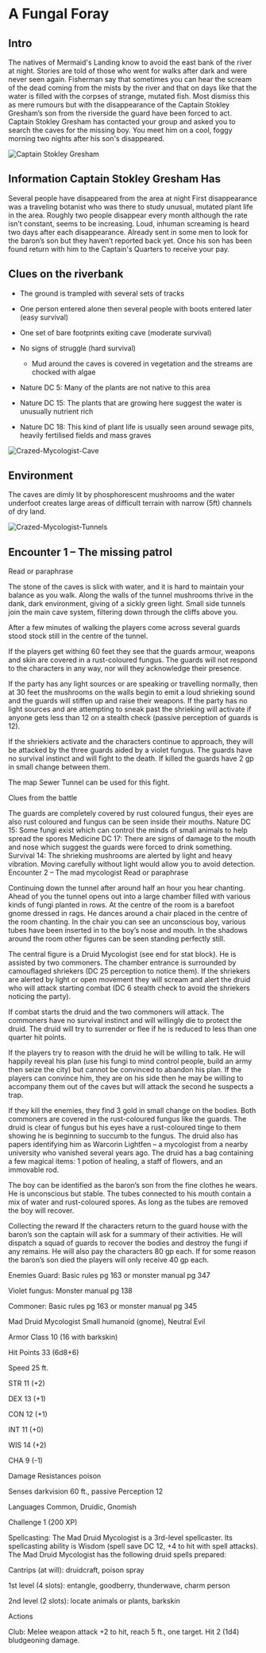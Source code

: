 # A Fungal Foray

## Intro
The natives of Mermaid's Landing know to avoid the east bank of the river at night. Stories are told of those who went for walks after dark and were never seen again. Fisherman say that sometimes you can hear the scream of the dead coming from the mists by the river and that on days like that the water is filled with the corpses of strange, mutated fish. Most dismiss this as mere rumours but with the disappearance of the Captain Stokley Gresham’s son from the riverside the guard have been forced to act. Captain Stokley Gresham has contacted your group and asked you to search the caves for the missing boy. You meet him on a cool, foggy morning two nights after his son's disappeared.

![Captain Stokley Gresham](https://github.com/CGavinMullis/Oliran-Github/blob/main/Characters/NPCs/VINPCs/Captain-Stokley-Gresham/Captain-Stokley-Gresham.jpg)
## Information Captain Stokley Gresham Has
Several people have disappeared from the area at night
First disappearance was a traveling botanist who was there to study unusual, mutated plant life in the area.
Roughly two people disappear every month although the rate isn’t constant, seems to be increasing.
Loud, inhuman screaming is heard two days after each disappearance.
Already sent in some men to look for the baron’s son but they haven’t reported back yet.
Once his son has been found return with him to the Captain's Quarters to receive your pay.

## Clues on the riverbank

* The ground is trampled with several sets of tracks

* One person entered alone then several people with boots entered later (easy survival)

* One set of bare footprints exiting cave (moderate survival)

* No signs of struggle (hard survival)
  * Mud around the caves is covered in vegetation and the streams are chocked with algae

* Nature DC 5: Many of the plants are not native to this area

* Nature DC 15: The plants that are growing here suggest the water is unusually nutrient rich

* Nature DC 18: This kind of plant life is usually seen around sewage pits, heavily fertilised fields and mass graves

![Crazed-Mycologist-Cave](https://github.com/CGavinMullis/Oliran-Github/blob/main/Atlas/Continental/Velik/Titurel-Island/Local/Scene/Crazed-Mycologist-Cave.jpg)
## Environment
The caves are dimly lit by phosphorescent mushrooms and the water underfoot creates large areas of difficult terrain with narrow (5ft) channels of dry land.

![Crazed-Mycologist-Tunnels](https://github.com/CGavinMullis/Oliran-Github/blob/main/Atlas/Continental/Velik/Titurel-Island/Local/Dungeon/Mycologist-Tunnel.jpg)
## Encounter 1 – The missing patrol
Read or paraphrase

The stone of the caves is slick with water, and it is hard to maintain your balance as you walk. Along the walls of the tunnel mushrooms thrive in the dank, dark environment, giving of a sickly green light. Small side tunnels join the main cave system, filtering down through the cliffs above you.

After a few minutes of walking the players come across several guards stood stock still in the centre of the tunnel.

If the players get withing 60 feet they see that the guards armour, weapons and skin are covered in a rust-coloured fungus. The guards will not respond to the characters in any way, nor will they acknowledge their presence.

If the party has any light sources or are speaking or travelling normally, then at 30 feet the mushrooms on the walls begin to emit a loud shrieking sound and the guards will stiffen up and raise their weapons. If the party has no light sources and are attempting to sneak past the shrieking will activate if anyone gets less than 12 on a stealth check (passive perception of guards is 12).

If the shriekiers activate and the characters continue to approach, they will be attacked by the three guards aided by a violet fungus. The guards have no survival instinct and will fight to the death. If killed the guards have 2 gp in small change between them.

The map Sewer Tunnel can be used for this fight.

Clues from the battle

The guards are completely covered by rust coloured fungus, their eyes are also rust coloured and fungus can be seen inside their mouths.
Nature DC 15: Some fungi exist which can control the minds of small animals to help spread the spores
Medicine DC 17: There are signs of damage to the mouth and nose which suggest the guards were forced to drink something.
Survival 14: The shrieking mushrooms are alerted by light and heavy vibration. Moving carefully without light would allow you to avoid detection.
Encounter 2 – The mad mycologist
Read or paraphrase

Continuing down the tunnel after around half an hour you hear chanting. Ahead of you the tunnel opens out into a large chamber filled with various kinds of fungi planted in rows. At the centre of the room is a barefoot gnome dressed in rags. He dances around a chair placed in the centre of the room chanting. In the chair you can see an unconscious boy, various tubes have been inserted in to the boy’s nose and mouth. In the shadows around the room other figures can be seen standing perfectly still.

The central figure is a Druid Mycologist (see end for stat block). He is assisted by two commoners. The chamber entrance is surrounded by camouflaged shriekers (DC 25 perception to notice them). If the shriekers are alerted by light or open movement they will scream and alert the druid who will attack starting combat (DC 6 stealth check to avoid the shriekers noticing the party).

If combat starts the druid and the two commoners will attack. The commoners have no survival instinct and will willingly die to protect the druid. The druid will try to surrender or flee if he is reduced to less than one quarter hit points.

If the players try to reason with the druid he will be willing to talk. He will happily reveal his plan (use his fungi to mind control people, build an army then seize the city) but cannot be convinced to abandon his plan. If the players can convince him, they are on his side then he may be willing to accompany them out of the caves but will attack the second he suspects a trap.

If they kill the enemies, they find 3 gold in small change on the bodies. Both commoners are covered in the rust-coloured fungus like the guards. The druid is clear of fungus but his eyes have a rust-coloured tinge to them showing he is beginning to succumb to the fungus. The druid also has papers identifying him as Warcorin Lightfen – a mycologist from a nearby university who vanished several years ago. The druid has a bag containing a few magical items: 1 potion of healing, a staff of flowers, and an immovable rod.

The boy can be identified as the baron’s son from the fine clothes he wears. He is unconscious but stable. The tubes connected to his mouth contain a mix of water and rust-coloured spores. As long as the tubes are removed the boy will recover.

Collecting the reward
If the characters return to the guard house with the baron’s son the captain will ask for a summary of their activities. He will dispatch a squad of guards to recover the bodies and destroy the fungi if any remains. He will also pay the characters 80 gp each. If for some reason the baron’s son died the players will only receive 40 gp each.

Enemies
Guard: Basic rules pg 163 or monster manual pg 347

Violet fungus: Monster manual pg 138

Commoner: Basic rules pg 163 or monster manual pg 345

Mad Druid Mycologist
Small humanoid (gnome), Neutral Evil

Armor Class 10 (16 with barkskin)

Hit Points 33 (6d8+6)

Speed 25 ft.

STR 11 (+2)

DEX 13 (+1)

CON 12 (+1)

INT 11 (+0)

WIS 14 (+2)

CHA 9 (-1)

Damage Resistances poison

Senses darkvision 60 ft., passive Perception 12

Languages Common, Druidic, Gnomish

Challenge 1 (200 XP)

Spellcasting: The Mad Druid Mycologist is a 3rd-level spellcaster. Its spellcasting ability is Wisdom (spell save DC 12, +4 to hit with spell attacks). The Mad Druid Mycologist has the following druid spells prepared:

Cantrips (at will): druidcraft, poison spray

1st level (4 slots): entangle, goodberry, thunderwave, charm person

2nd level (2 slots): locate animals or plants, barkskin

Actions

Club: Melee weapon attack +2 to hit, reach 5 ft., one target. Hit 2 (1d4) bludgeoning damage.